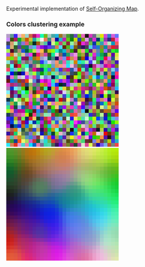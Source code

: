 Experimental implementation of [Self-Organizing Map](https://en.wikipedia.org/wiki/Self-organizing_map).

### Colors clustering example

![Data set](som/testreport/colors/data-set.png)
![SOM](som/testreport/colors/30x30_gaussian_func.png)
